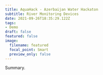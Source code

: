 ```yaml
---
title: AquaHack - Azerbaijan Water Hackaton
subtitle: River Monitoring Devices
date: 2021-09-26T18:35:29.122Z
tags:
- Demo
draft: false
featured: false
image:
  filename: featured
  focal_point: Smart
  preview_only: false
---
```

Summary.
